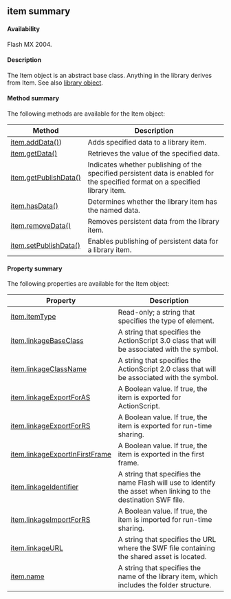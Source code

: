 ## item summary

#### Availability

Flash MX 2004.

#### Description

The Item object is an abstract base class. Anything in the library derives from Item. See also [library object](#!AdobeDocs/developers-animatesdk-docs/master/library_object/library_summary.md).

#### Method summary

The following methods are available for the Item object:

| **Method**                             | **Description**                                                                                                                |
|----------------------------------------|--------------------------------------------------------------------------------------------------------------------------------|
| [item.addData()](#!AdobeDocs/developers-animatesdk-docs/master/Item_object/item.md))      | Adds specified data to a library item.                                                                                         |
| [item.getData()](#!AdobeDocs/developers-animatesdk-docs/master/Item_object/item1.md)        | Retrieves the value of the specified data.                                                                                     |
| [item.getPublishData()](#!AdobeDocs/developers-animatesdk-docs/master/Item_object/item2.md) | Indicates whether publishing of the specified persistent data is enabled for the specified format on a specified library item. |
| [item.hasData()](#!AdobeDocs/developers-animatesdk-docs/master/Item_object/item3.md)        | Determines whether the library item has the named data.                                                                        |
| [item.removeData()](#!AdobeDocs/developers-animatesdk-docs/master/Item_object/item14.md)     | Removes persistent data from the library item.                                                                                 |
| [item.setPublishData()](#!AdobeDocs/developers-animatesdk-docs/master/Item_object/item15.md) | Enables publishing of persistent data for a library item.                                                                      |

#### Property summary

The following properties are available for the Item object:

| **Property**                                    | **Description**                                                                                                 |
|-------------------------------------------------|-----------------------------------------------------------------------------------------------------------------|
| [item.itemType](#!AdobeDocs/developers-animatesdk-docs/master/Item_object/item4.md)                  | Read-only; a string that specifies the type of element.                                                         |
| [item.linkageBaseClass](#!AdobeDocs/developers-animatesdk-docs/master/Item_object/item5.md)          | A string that specifies the ActionScript 3.0 class that will be associated with the symbol.                     |
| [item.linkageClassName](#!AdobeDocs/developers-animatesdk-docs/master/Item_object/item6.md)          | A string that specifies the ActionScript 2.0 class that will be associated with the symbol.                     |
| [item.linkageExportForAS](#!AdobeDocs/developers-animatesdk-docs/master/Item_object/item7.md)        | A Boolean value. If true, the item is exported for ActionScript.                                                |
| [item.linkageExportForRS](#!AdobeDocs/developers-animatesdk-docs/master/Item_object/item8.md)        | A Boolean value. If true, the item is exported for run-time sharing.                                            |
| [item.linkageExportInFirstFrame](#!AdobeDocs/developers-animatesdk-docs/master/Item_object/item9.md) | A Boolean value. If true, the item is exported in the first frame.                                              |
| [item.linkageIdentifier](#!AdobeDocs/developers-animatesdk-docs/master/Item_object/item10.md)         | A string that specifies the name Flash will use to identify the asset when linking to the destination SWF file. |
| [item.linkageImportForRS](#!AdobeDocs/developers-animatesdk-docs/master/Item_object/item11.md)        | A Boolean value. If true, the item is imported for run-time sharing.                                            |
| [item.linkageURL](#!AdobeDocs/developers-animatesdk-docs/master/Item_object/item12.md)                | A string that specifies the URL where the SWF file containing the shared asset is located.                      |
| [item.name](#!AdobeDocs/developers-animatesdk-docs/master/Item_object/item13.md)                      | A string that specifies the name of the library item, which includes the folder structure.                      |

<span id="item.addData()" class="anchor"></span>

